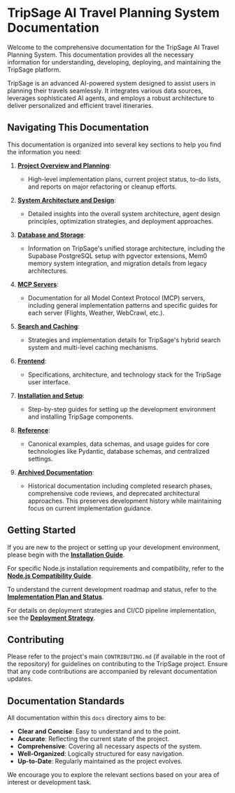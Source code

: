 # TripSage AI Travel Planning System Documentation

Welcome to the comprehensive documentation for the TripSage AI Travel Planning System. This documentation provides all the necessary information for understanding, developing, deploying, and maintaining the TripSage platform.

TripSage is an advanced AI-powered system designed to assist users in planning their travels seamlessly. It integrates various data sources, leverages sophisticated AI agents, and employs a robust architecture to deliver personalized and efficient travel itineraries.

## Navigating This Documentation

This documentation is organized into several key sections to help you find the information you need:

1. **[Project Overview and Planning](./01_PROJECT_OVERVIEW_AND_PLANNING/README.md)**:

   - High-level implementation plans, current project status, to-do lists, and reports on major refactoring or cleanup efforts.

2. **[System Architecture and Design](./02_SYSTEM_ARCHITECTURE_AND_DESIGN/README.md)**:

   - Detailed insights into the overall system architecture, agent design principles, optimization strategies, and deployment approaches.

3. **[Database and Storage](./03_DATABASE_AND_STORAGE/README.md)**:

   - Information on TripSage's unified storage architecture, including the Supabase PostgreSQL setup with pgvector extensions, Mem0 memory system integration, and migration details from legacy architectures.

4. **[MCP Servers](./04_MCP_SERVERS/README.md)**:

   - Documentation for all Model Context Protocol (MCP) servers, including general implementation patterns and specific guides for each server (Flights, Weather, WebCrawl, etc.).

5. **[Search and Caching](./05_SEARCH_AND_CACHING/README.md)**:

   - Strategies and implementation details for TripSage's hybrid search system and multi-level caching mechanisms.

6. **[Frontend](./06_FRONTEND/README.md)**:

   - Specifications, architecture, and technology stack for the TripSage user interface.

7. **[Installation and Setup](./07_INSTALLATION_AND_SETUP/README.md)**:

   - Step-by-step guides for setting up the development environment and installing TripSage components.

8. **[Reference](./08_REFERENCE/README.md)**:
   - Canonical examples, data schemas, and usage guides for core technologies like Pydantic, database schemas, and centralized settings.

9. **[Archived Documentation](./archived/README.md)**:
   - Historical documentation including completed research phases, comprehensive code reviews, and deprecated architectural approaches. This preserves development history while maintaining focus on current implementation guidance.

## Getting Started

If you are new to the project or setting up your development environment, please begin with the **[Installation Guide](./07_INSTALLATION_AND_SETUP/INSTALLATION_GUIDE.md)**.

For specific Node.js installation requirements and compatibility, refer to the **[Node.js Compatibility Guide](./07_INSTALLATION_AND_SETUP/node_js/COMPATIBILITY_GUIDE.md)**.

To understand the current development roadmap and status, refer to the **[Implementation Plan and Status](./01_PROJECT_OVERVIEW_AND_PLANNING/IMPLEMENTATION_PLAN_AND_STATUS.md)**.

For details on deployment strategies and CI/CD pipeline implementation, see the **[Deployment Strategy](./02_SYSTEM_ARCHITECTURE_AND_DESIGN/DEPLOYMENT_STRATEGY.md)**.

## Contributing

Please refer to the project's main `CONTRIBUTING.md` (if available in the root of the repository) for guidelines on contributing to the TripSage project. Ensure that any code contributions are accompanied by relevant documentation updates.

## Documentation Standards

All documentation within this `docs` directory aims to be:

- **Clear and Concise**: Easy to understand and to the point.
- **Accurate**: Reflecting the current state of the project.
- **Comprehensive**: Covering all necessary aspects of the system.
- **Well-Organized**: Logically structured for easy navigation.
- **Up-to-Date**: Regularly maintained as the project evolves.

We encourage you to explore the relevant sections based on your area of interest or development task.
